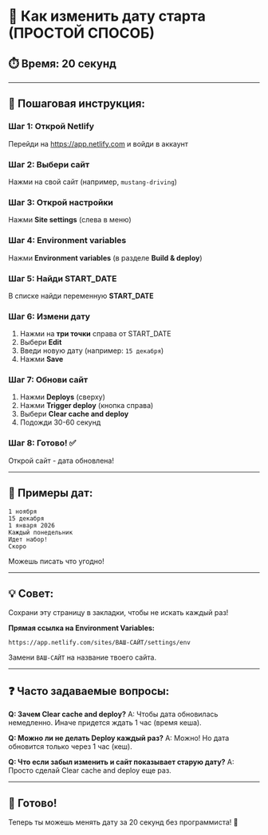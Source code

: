# 📅 Как изменить дату старта (ПРОСТОЙ СПОСОБ)

## ⏱️ Время: 20 секунд

---

## 📝 Пошаговая инструкция:

### Шаг 1: Открой Netlify
Перейди на https://app.netlify.com и войди в аккаунт

### Шаг 2: Выбери сайт
Нажми на свой сайт (например, `mustang-driving`)

### Шаг 3: Открой настройки
Нажми **Site settings** (слева в меню)

### Шаг 4: Environment variables
Нажми **Environment variables** (в разделе **Build & deploy**)

### Шаг 5: Найди START_DATE
В списке найди переменную **START_DATE**

### Шаг 6: Измени дату
1. Нажми на **три точки** справа от START_DATE
2. Выбери **Edit**
3. Введи новую дату (например: `15 декабря`)
4. Нажми **Save**

### Шаг 7: Обнови сайт
1. Нажми **Deploys** (сверху)
2. Нажми **Trigger deploy** (кнопка справа)
3. Выбери **Clear cache and deploy**
4. Подожди 30-60 секунд

### Шаг 8: Готово! ✅
Открой сайт - дата обновлена!

---

## 🎯 Примеры дат:

```
1 ноября
15 декабря
1 января 2026
Каждый понедельник
Идет набор!
Скоро
```

Можешь писать что угодно!

---

## 💡 Совет:

Сохрани эту страницу в закладки, чтобы не искать каждый раз!

**Прямая ссылка на Environment Variables:**
```
https://app.netlify.com/sites/ВАШ-САЙТ/settings/env
```

Замени `ВАШ-САЙТ` на название твоего сайта.

---

## ❓ Часто задаваемые вопросы:

**Q: Зачем Clear cache and deploy?**
A: Чтобы дата обновилась немедленно. Иначе придется ждать 1 час (время кеша).

**Q: Можно ли не делать Deploy каждый раз?**
A: Можно! Но дата обновится только через 1 час (кеш).

**Q: Что если забыл изменить и сайт показывает старую дату?**
A: Просто сделай Clear cache and deploy еще раз.

---

## 🎉 Готово!

Теперь ты можешь менять дату за 20 секунд без программиста! 🚀
